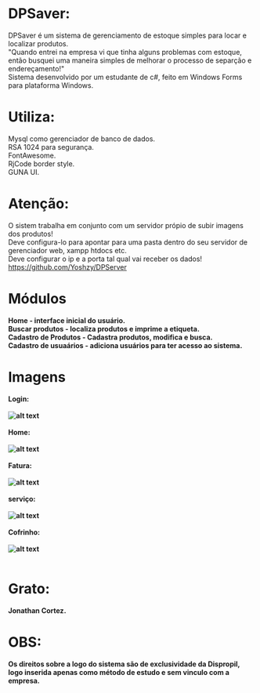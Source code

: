 # DPSaver:<br>
DPSaver é um sistema de gerenciamento de estoque simples para locar e localizar produtos.<br>
"Quando entrei na empresa vi que tinha alguns problemas com estoque, então busquei uma maneira simples de melhorar o processo de separção e endereçamento!"<br>
Sistema desenvolvido por um estudante de c#, feito em Windows Forms para plataforma Windows.<br>

# Utiliza:<br>
Mysql como gerenciador de banco de dados.<br>
RSA 1024 para segurança.<br>
FontAwesome.<br>
RjCode border style.<br>
GUNA UI.<br>

# Atenção:<br>
O sistem trabalha em conjunto com um servidor própio de subir imagens dos produtos!<br>
Deve configura-lo para apontar para uma pasta dentro do seu servidor de gerenciador web, xampp htdocs etc.<br>
Deve configurar o ip e a porta tal qual vai receber os dados!
https://github.com/Yoshzy/DPServer

# Módulos
<b>Home - interface inicial do usuário.<br>
<b>Buscar produtos - localiza produtos e imprime a etiqueta.</b><br>
<b>Cadastro de Produtos - Cadastra produtos, modifica e busca.<b><br>
<b>Cadastro de usuaários - adiciona usuários para ter acesso ao sistema.</b><br>
  
# Imagens
  
  <b>Login:</b><br><br>
  ![alt text](https://i.imgur.com/p48ikVn.png)<br><br>
  <b>Home:</b><br><br>
  ![alt text](https://i.imgur.com/qR8uQoM.png)<br><br>
  <b>Fatura:</b><br><br>
  ![alt text](https://i.imgur.com/bjt9xDp.png)<br><br>
  <b>serviço:</b><br><br>
  ![alt text](https://i.imgur.com/KyhBcIA.png)<br><br>
  <b>Cofrinho:</b><br><br>
  ![alt text](https://i.imgur.com/Nqt5cae.pngg)<br><br>

  # Grato:<br>
Jonathan Cortez.

# OBS:<br>
Os direitos sobre a logo do sistema são de exclusividade da Dispropil, logo inserida apenas como método de estudo e sem vinculo com a empresa.<br>
